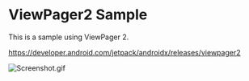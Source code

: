# ViewPager2 Sample

This is a sample using ViewPager 2.

https://developer.android.com/jetpack/androidx/releases/viewpager2

![Screenshot.gif](Screenshot.gif)

